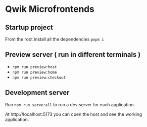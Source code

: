 # Qwik Microfrontends

## Startup project

From the root install all the dependencies `pnpm i`

## Preview server ( run in different terminals )

- `npm run preview:host`
- `npm run preview:home`
- `npm run preview:checkout`

## Development server

Run `npm run serve:all` to run a dev server for each application.

At http://localhost:5173 you can open the host and see the working application.
